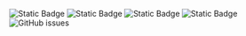![Static Badge](https://img.shields.io/badge/blacklists-60-000000) ![Static Badge](https://img.shields.io/badge/blacklisted-2715193-cc0000) ![Static Badge](https://img.shields.io/badge/whitelisted-2242-00CC00) ![Static Badge](https://img.shields.io/badge/streaming_blacklist-28106-000000) ![GitHub issues](https://img.shields.io/github/issues/fabriziosalmi/blacklists)
